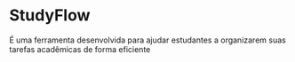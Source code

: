 # StudyFlow

É uma ferramenta desenvolvida para ajudar estudantes
a organizarem suas tarefas acadêmicas de forma eficiente